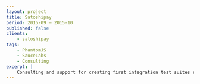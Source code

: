 ```yaml
---
layout: project
title: Satoshipay
period: 2015-09 – 2015-10
published: false
clients: 
    - satoshipay
tags:
    - PhantomJS
    - SauceLabs
    - Consulting
excerpt: |
    Consulting and support for creating first integration test suites running with SauceLabs.
---
```

